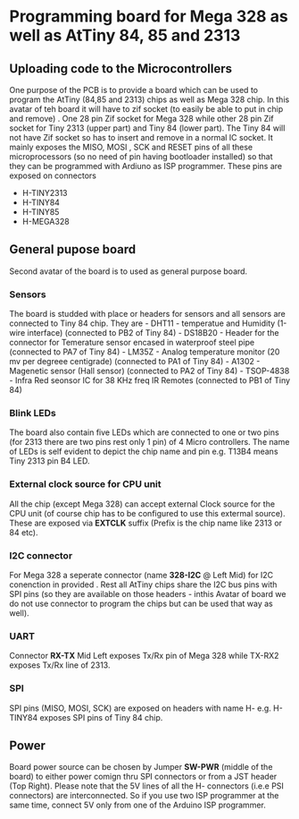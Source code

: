 # Programming board for Mega 328 as well as AtTiny 84, 85 and 2313

## Uploading code to the Microcontrollers
One purpose of the PCB is to provide a board which can be used to program the AtTiny (84,85 and 2313) chips as well as Mega 328 chip. In this avatar of teh board it will have to zif socket (to easily be able to put in chip and remove) . One 28 pin Zif socket for Mega 328 while other 28 pin Zif socket for Tiny 2313 (upper part) and Tiny 84 (lower part). The Tiny 84 will not have Zif socket so has to insert and remove in a normal IC socket. It mainly exposes the MISO, MOSI , SCK and RESET pins of all these microprocessors (so no need of pin having bootloader installed) so that they can be programmed with Ardiuno as ISP programmer. These pins are exposed on connectors
  - H-TINY2313
  - H-TINY84
  - H-TINY85
  - H-MEGA328
## General pupose board
  Second avatar of the board is to used as general purpose board. 
### Sensors
The board is studded with place or headers for sensors and all sensors are connected to Tiny 84 chip. They are
    - DHT11 - temperatue and Humidity (1-wire interface)  (connected to PB2 of Tiny 84)
    - DS18B20 - Header for the connector for Temerature sensor encased in waterproof steel pipe  (connected to PA7 of Tiny 84)
    - LM35Z - Analog temperature monitor (20 mv per degreee centigrade)  (connected to PA1 of Tiny 84)
    - A1302 - Magenetic sensor (Hall sensor)  (connected to PA2 of Tiny 84)
    - TSOP-4838 - Infra Red seonsor IC for 38 KHz freq IR Remotes (connected to PB1 of Tiny 84)
### Blink LEDs
The board also contain five LEDs which are connected to one or two pins (for 2313 there are two pins rest only 1 pin) of 4 Micro controllers. The name of LEDs is self evident to depict the chip name and pin e.g. T13B4 means Tiny 2313 pin B4 LED.

### External clock source for CPU unit
All the chip (except Mega 328) can accept external Clock source for the CPU unit (of course chip has to be configured to use this extermal source).  These are exposed via **EXTCLK** suffix (Prefix is the chip name like 2313 or 84 etc).

### I2C connector
For Mega 328 a seperate connector (name **328-I2C** @ Left Mid) for I2C conenction in provided . Rest all AtTiny chips share the I2C bus pins with SPI pins (so they are available on those headers - inthis Avatar of board we do not use connector to program the chips but can be used that way as well).

### UART
Connector **RX-TX** Mid Left exposes Tx/Rx pin of Mega 328 while TX-RX2 exposes Tx/Rx line of 2313.

### SPI
SPI pins (MISO, MOSI, SCK) are exposed on headers with name H-<Chip>  e.g. H-TINY84 exposes SPI pins of Tiny 84 chip.
  
## Power
Board power source can be chosen by Jumper **SW-PWR** (middle of the board) to either power comign thru SPI connectors or from a JST header (Top Right). Please note that the 5V lines of all the H-<Chip> connectors (i.e.e PSI connectors) are interconnected. So if you use two ISP programmer at the same time,  connect 5V only from one of the Arduino ISP programmer.
  




